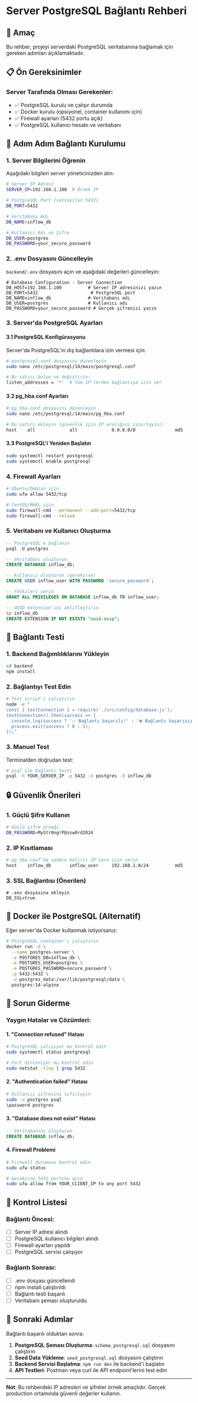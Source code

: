 # Server PostgreSQL Bağlantı Rehberi

## 🎯 Amaç
Bu rehber, projeyi serverdaki PostgreSQL veritabanına bağlamak için gereken adımları açıklamaktadır.

## 📋 Ön Gereksinimler

### Server Tarafında Olması Gerekenler:
- ✅ PostgreSQL kurulu ve çalışır durumda
- ✅ Docker kurulu (opsiyonel, container kullanımı için)
- ✅ Firewall ayarları (5432 portu açık)
- ✅ PostgreSQL kullanıcı hesabı ve veritabanı

## 🔧 Adım Adım Bağlantı Kurulumu

### 1. Server Bilgilerini Öğrenin

Aşağıdaki bilgileri server yöneticinizden alın:

```bash
# Server IP Adresi
SERVER_IP=192.168.1.100  # Örnek IP

# PostgreSQL Port (varsayılan 5432)
DB_PORT=5432

# Veritabanı Adı
DB_NAME=inflow_db

# Kullanıcı Adı ve Şifre
DB_USER=postgres
DB_PASSWORD=your_secure_password
```

### 2. .env Dosyasını Güncelleyin

`backend/.env` dosyasını açın ve aşağıdaki değerleri güncelleyin:

```env
# Database Configuration - Server Connection
DB_HOST=192.168.1.100          # Server IP adresinizi yazın
DB_PORT=5432                    # PostgreSQL port
DB_NAME=inflow_db              # Veritabanı adı
DB_USER=postgres               # Kullanıcı adı
DB_PASSWORD=your_secure_password # Gerçek şifrenizi yazın
```

### 3. Server'da PostgreSQL Ayarları

#### 3.1 PostgreSQL Konfigürasyonu

Server'da PostgreSQL'in dış bağlantılara izin vermesi için:

```bash
# postgresql.conf dosyasını düzenleyin
sudo nano /etc/postgresql/14/main/postgresql.conf

# Bu satırı bulun ve değiştirin:
listen_addresses = '*'  # Tüm IP'lerden bağlantıya izin ver
```

#### 3.2 pg_hba.conf Ayarları

```bash
# pg_hba.conf dosyasını düzenleyin
sudo nano /etc/postgresql/14/main/pg_hba.conf

# Bu satırı ekleyin (güvenlik için IP aralığını sınırlayın):
host    all             all             0.0.0.0/0               md5
```

#### 3.3 PostgreSQL'i Yeniden Başlatın

```bash
sudo systemctl restart postgresql
sudo systemctl enable postgresql
```

### 4. Firewall Ayarları

```bash
# Ubuntu/Debian için
sudo ufw allow 5432/tcp

# CentOS/RHEL için
sudo firewall-cmd --permanent --add-port=5432/tcp
sudo firewall-cmd --reload
```

### 5. Veritabanı ve Kullanıcı Oluşturma

```sql
-- PostgreSQL'e bağlanın
psql -U postgres

-- Veritabanı oluşturun
CREATE DATABASE inflow_db;

-- Kullanıcı oluşturun (gerekirse)
CREATE USER inflow_user WITH PASSWORD 'secure_password';

-- Yetkileri verin
GRANT ALL PRIVILEGES ON DATABASE inflow_db TO inflow_user;

-- UUID extension'ını aktifleştirin
\c inflow_db
CREATE EXTENSION IF NOT EXISTS "uuid-ossp";
```

## 🧪 Bağlantı Testi

### 1. Backend Bağımlılıklarını Yükleyin

```bash
cd backend
npm install
```

### 2. Bağlantıyı Test Edin

```bash
# Test script'i çalıştırın
node -e "
const { testConnection } = require('./src/config/database.js');
testConnection().then(success => {
  console.log(success ? '✅ Bağlantı başarılı!' : '❌ Bağlantı başarısız!');
  process.exit(success ? 0 : 1);
});"
```

### 3. Manuel Test

Terminalden doğrudan test:

```bash
# psql ile bağlantı testi
psql -h YOUR_SERVER_IP -p 5432 -U postgres -d inflow_db
```

## 🔒 Güvenlik Önerileri

### 1. Güçlü Şifre Kullanın
```bash
# Güçlü şifre örneği
DB_PASSWORD=MyStr0ng!P@ssw0rd2024
```

### 2. IP Kısıtlaması
```bash
# pg_hba.conf'da sadece belirli IP'lere izin verin
host    inflow_db       inflow_user     192.168.1.0/24          md5
```

### 3. SSL Bağlantısı (Önerilen)
```env
# .env dosyasına ekleyin
DB_SSL=true
```

## 🐳 Docker ile PostgreSQL (Alternatif)

Eğer server'da Docker kullanmak istiyorsanız:

```bash
# PostgreSQL container'ı çalıştırın
docker run -d \
  --name postgres-server \
  -e POSTGRES_DB=inflow_db \
  -e POSTGRES_USER=postgres \
  -e POSTGRES_PASSWORD=secure_password \
  -p 5432:5432 \
  -v postgres_data:/var/lib/postgresql/data \
  postgres:14-alpine
```

## 🚨 Sorun Giderme

### Yaygın Hatalar ve Çözümleri:

#### 1. "Connection refused" Hatası
```bash
# PostgreSQL çalışıyor mu kontrol edin
sudo systemctl status postgresql

# Port dinleniyor mu kontrol edin
sudo netstat -tlnp | grep 5432
```

#### 2. "Authentication failed" Hatası
```bash
# Kullanıcı şifresini sıfırlayın
sudo -u postgres psql
\password postgres
```

#### 3. "Database does not exist" Hatası
```sql
-- Veritabanını oluşturun
CREATE DATABASE inflow_db;
```

#### 4. Firewall Problemi
```bash
# Firewall durumunu kontrol edin
sudo ufw status

# Gerekirse 5432 portunu açın
sudo ufw allow from YOUR_CLIENT_IP to any port 5432
```

## 📝 Kontrol Listesi

### Bağlantı Öncesi:
- [ ] Server IP adresi alındı
- [ ] PostgreSQL kullanıcı bilgileri alındı
- [ ] Firewall ayarları yapıldı
- [ ] PostgreSQL servisi çalışıyor

### Bağlantı Sonrası:
- [ ] .env dosyası güncellendi
- [ ] npm install çalıştırıldı
- [ ] Bağlantı testi başarılı
- [ ] Veritabanı şeması oluşturuldu

## 🚀 Sonraki Adımlar

Bağlantı başarılı olduktan sonra:

1. **PostgreSQL Şeması Oluşturma**: `schema_postgresql.sql` dosyasını çalıştırın
2. **Seed Data Yükleme**: `seed_postgresql.sql` dosyasını çalıştırın
3. **Backend Servisi Başlatma**: `npm run dev` ile backend'i başlatın
4. **API Testleri**: Postman veya curl ile API endpoint'lerini test edin

---

**Not**: Bu rehberdeki IP adresleri ve şifreler örnek amaçlıdır. Gerçek production ortamında güvenli değerler kullanın.